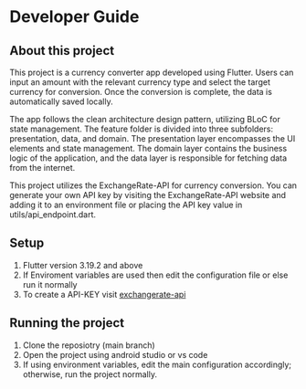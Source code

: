 # Developer Guide

## About this project
This project is a currency converter app developed using Flutter. Users can input an amount with the relevant currency type and select the target currency for conversion. Once the conversion is complete, the data is automatically saved locally.

The app follows the clean architecture design pattern, utilizing BLoC for state management. The feature folder is divided into three subfolders: presentation, data, and domain. The presentation layer encompasses the UI elements and state management. The domain layer contains the business logic of the application, and the data layer is responsible for fetching data from the internet.

This project utilizes the ExchangeRate-API for currency conversion. You can generate your own API key by visiting the ExchangeRate-API website and adding it to an environment file or placing the API key value in utils/api_endpoint.dart.

## Setup
1. Flutter version 3.19.2 and above
2. If Enviroment variables are used then edit the configuration file or else run it normally 
3. To create a API-KEY visit [exchangerate-api](https://www.exchangerate-api.com/)

## Running the project
1. Clone the reposiotry (main branch)
2. Open the project using android studio or vs code
3. If using environment variables, edit the main configuration accordingly; otherwise, run the project normally.